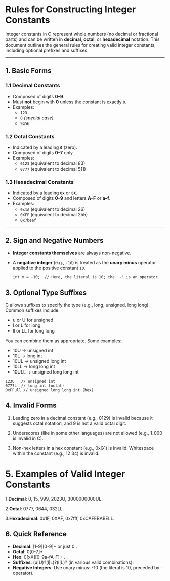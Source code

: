 # Rules for Constructing Integer Constants

Integer constants in C represent whole numbers (no decimal or fractional parts) and can be written in **decimal**, **octal**, or **hexadecimal** notation. This document outlines the general rules for creating valid integer constants, including optional prefixes and suffixes.

---

## 1. Basic Forms

### 1.1 Decimal Constants
- Composed of digits **0–9**.
- Must **not** begin with **0** unless the constant is exactly `0`.
- Examples:
  - `123`
  - `0` *(special case)*
  - `9456`

### 1.2 Octal Constants
- Indicated by a leading **`0`** (zero).
- Composed of digits **0–7** only.
- Examples:
  - `0123` (equivalent to decimal 83)
  - `0777` (equivalent to decimal 511)

### 1.3 Hexadecimal Constants
- Indicated by a leading **`0x`** or **`0X`**.
- Composed of digits **0–9** and letters **A–F** or **a–f**.
- Examples:
  - `0x1A` (equivalent to decimal 26)
  - `0XFF` (equivalent to decimal 255)
  - `0x7beef`

---

## 2. Sign and Negative Numbers

- **Integer constants themselves** are always non-negative.  
- A **negative integer** (e.g., `-10`) is treated as the **unary minus** operator applied to the positive constant `10`.
  
  ```
  int x = -10;  // Here, the literal is 10; the '-' is an operator.
  ```

## 3. Optional Type Suffixes

C allows suffixes to specify the type (e.g., long, unsigned, long long). Common suffixes include.

- u or U for unsigned
- l or L for long
- ll or LL for long long

You can combine them as appropriate. Some examples:

- 10U → unsigned int
- 10L → long int
- 10UL → unsigned long int
- 10LL → long long int
- 10ULL → unsigned long long int

```
123U   // unsigned int
0777L  // long int (octal)
0xFFull // unsigned long long int (hex)

```

## 4. Invalid Forms
1. Leading zero in a decimal constant (e.g., 0129) is invalid because it suggests octal notation, and 9 is not a valid octal digit.
   
2. Underscores (like in some other languages) are not allowed (e.g., 1_000 is invalid in C).
   
3. Non-hex letters in a hex constant (e.g., 0xG1) is invalid.
Whitespace within the constant (e.g., 12 34) is invalid.

# 5. Examples of Valid Integer Constants

1.**Decimal**: 0, 15, 999, 2023U, 3000000000UL.

2.**Octal**: 0777, 0644, 032LL.

3.**Hexadecimal**: 0x1F, 0XAF, 0x7fff, 0xCAFEBABELL.

## 6. Quick Reference
- **Decimal**: [1-9][0-9]* or just 0 .
- **Octal**: 0[0-7]* .
- **Hex**: 0[xX][0-9a-fA-F]+ .
- **Suffixes**: (u|U)?(l|L)?(l|L)? (in various valid combinations).
- **Negative Integers**: Use unary minus: -10 (the literal is 10, preceded by - operator).
